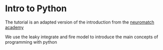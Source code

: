 # Intro to Python

The tutorial is an adapted version of the introduction from the [neuromatch academy](https://github.com/NeuromatchAcademy)

We use the leaky integrate and fire model to introduce the main concepts of programming with python